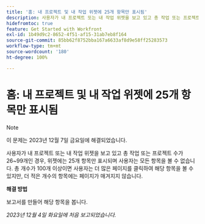 ```yaml
---
title: '홈: 내 프로젝트 및 내 작업 위젯에 25개 항목만 표시됨'
description: 사용자가 내 프로젝트 또는 내 작업 위젯을 보고 있고 총 작업 또는 프로젝트 수가 26~99개인 경우, 위젯에는 25개 항목만 표시되며 사용자는 모든 항목을 볼 수 없습니다. 총 개수가 100개 이상이면 사용자는 더 많은 페이지를 클릭하여 해당 항목을 볼 수 있지만, 더 적은 개수의 항목에는 페이지가 매겨지지 않습니다.
hidefromtoc: true
feature: Get Started with Workfront
exl-id: 1b49d9c2-8652-4f51-af15-31ab7eb8f164
source-git-commit: 85bb62f8752bba167a6633af8d9e58ff25283573
workflow-type: tm+mt
source-wordcount: '180'
ht-degree: 100%

---
```


# 홈: 내 프로젝트 및 내 작업 위젯에 25개 항목만 표시됨

>[!NOTE]
>
>이 문제는 2023년 12월 7일 금요일에 해결되었습니다.

사용자가 내 프로젝트 또는 내 작업 위젯을 보고 있고 총 작업 또는 프로젝트 수가 26~99개인 경우, 위젯에는 25개 항목만 표시되며 사용자는 모든 항목을 볼 수 없습니다. 총 개수가 100개 이상이면 사용자는 더 많은 페이지를 클릭하여 해당 항목을 볼 수 있지만, 더 적은 개수의 항목에는 페이지가 매겨지지 않습니다.

**해결 방법**

보고서를 만들어 해당 항목을 봅니다.

_2023년 12월 4일 화요일에 처음 보고되었습니다._

